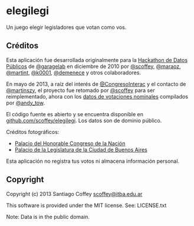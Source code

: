 elegilegi
=========

Un juego elegir legisladores que votan como vos.

Créditos
--------

Esta aplicación fue desarrollada originalmente para la [Hackathon de Datos Públicos](http://garagelab.tumblr.com/post/1651627498/2dahackathondedatospublicosgubernamentales) de [@garagelab](https://twitter.com/garagelab) en diciembre de 2010 por [@scoffey](https://twitter.com/scoffey), [@maraoz](https://twitter.com/maraoz), [@martint](https://twitter.com/martint), [@k0001](https://twitter.com/k0001), [@demenece](https://twitter.com/demenece) y otros colaboradores.

En mayo de 2013, a raíz del interés de [@CongresoInterac](https://twitter.com/) y el contacto de [@martinszy](https://twitter.com/martinszy), el proyecto fue retomado por [@scoffey](https://twitter.com/scoffey) para ser reimplementado, ahora con los [datos de votaciones nominales](https://www.google.com/fusiontables/DataSource?docid=10UMOJ_ntHgZsy3EJYfoGEHEHGBahhKUuO0_e_BI) compilados por [@andy_tow](https://twitter.com/andy_tow).

El código fuente es abierto y se encuentra disponible en [github.com/scoffey/elegilegi](https://github.com/scoffey/elegilegi/). Los datos son de dominio público.

Créditos fotográficos:

  * [Palacio del Honorable Congreso de la Nación](http://www.flickr.com/photos/crystyna/2108707325/)
  * [Palacio de la Legislatura de la Ciudad de Buenos Aires](http://www.flickr.com/photos/canadianaeh/5632984516/)

Esta aplicación no registra tus votos ni almacena información personal.

Copyright
---------

Copyright (c) 2013 Santiago Coffey <scoffey@itba.edu.ar>

This software is provided under the MIT license. See: LICENSE.txt

Note: Data is in the public domain.

